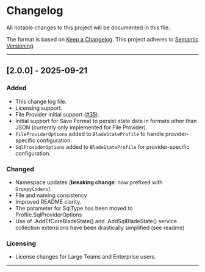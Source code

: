 # Changelog
All notable changes to this project will be documented in this file.

The format is based on [Keep a Changelog](https://keepachangelog.com/en/1.1.0/).
This project adheres to [Semantic Versioning](https://semver.org/spec/v2.0.0.html).

---

## [2.0.0] - 2025-09-21
### Added
- This change log file.
- Licensing support.
- File Provider initial support ([#35](https://github.com/grumpy-coders/BladeState/issues/35)).
- Initial support for Save Format to persist state data in formats other than JSON (currently only implemented for File Provider).
- `FileProviderOptions` added to `BladeStateProfile` to handle provider-specific configuration.
- `SqlProviderOptions` added to `BladeStateProfile` for provider-specific configuration.

### Changed
- Namespace updates (**breaking change**: now prefixed with `GrumpyCoders`).
- File and naming consistency
- Improved README clarity.
- The parameter for SqlType has been moved to Profile.SqlProviderOptions
- Use of .AddEfCoreBladeState() and .AddSqlBladeState() service collection extensions have been drastically simplified (see readme)

### Licensing
- License changes for Large Teams and Enterprise users.

---

